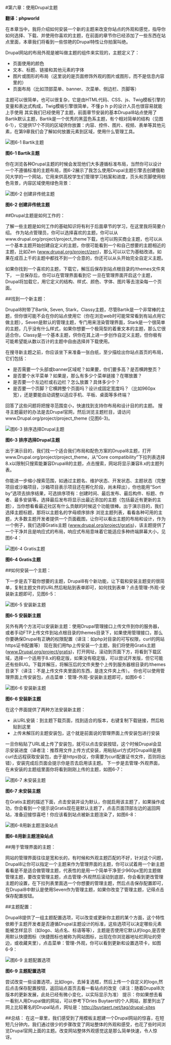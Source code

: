 #第六章：使用Drupal主题

**翻译：phpworld**

在本章当中，我将介绍如何安装一个新的主题来改变你站点的外观和感觉，指导你如何选择、下载、并使用你喜欢的主题，在前面的章节你已经添加了一些东西在站点里面，本章我们将看到一些惊艳的Drupal特性让你拍案叫绝。

Drupal网站的布局外观是被叫做主题的组件来实现的，主题定义了：

- 页面使用的颜色
- 文本、标题、链接和其他元素的字体
- 图片或图形的布局（这里说的是页面修饰外观的图片或图形，而不是信息内容里的）
- 页面布局（比如顶部菜单、banner、次菜单、侧边栏、页脚等）

主题可以很简单，也可以很复杂，它是由HTML代码、CSS、js、Twig模板引擎的变量和表达式构成，Twig模板引擎很简单，不懂ｐｈｐ的设计人员也很容易就能上手使用
其实我们已经使用了主题，前面章节安装的基本Drupal8站点使用了Bartik默认主题，Bartik是一个优秀的黑蓝色系主题，有个相对简单的结构（见图6-1），它提供17个不同的区域供你放置：内容、控件、图片、视频、表单等其他元素，在第9章我们会了解如何放置元素到区域，使用什么管理工具。

![图6-1 Bartik主题](../images/pic-6-1.jpg)

**图6-1 Bartik主题**

你在浏览各种Drupal主题的时候会发现他们大多遵循标准布局，当然你可以设计一个不遵循标准的主题布局，图6-2展示了我怎么使用Drupal主题引擎去创建俄勒冈大学的一个网站，它用来供高校学生们管理学习档案和进度，页头和页脚使用棕色背景，内容区域使用绿色背景：

![图6-2 创建非传统主题](../images/pic-6-2.jpg)

**图6-2 创建非传统主题**

##Drupal主题是如何工作的：

了解一些主题是如何工作的基础知识将有利于后面章节的学习，在这里我将简要介绍。
作为站点管理员，你可以选择喜欢的主题，你可以从www.drupal.org/project/project_theme下载，也可以购买商业主题，也可以从一个基本主题开始创建自定义的主题，你很可能看到一个和自己想要的主题相近的主题，比如Zen (www.drupal.org/project/zen)，那么可以以它为基础改进。如果在成百上千的主题中都找不到一个合意的，你还可以从头开始完全自定义主题。

如果你找到一个喜欢的主题，下载它，解压后保存到站点根目录的/themes文件夹下，
一旦保存后，你可以在管理界面看到它
一旦在管理界面开启这个主题，Drupal将加载它，用它定义的结构、样式、颜色、字体、图片等去渲染每一个页面。

##找到一个新主题：

Drupal8附带了Bartik, Seven, Stark，Classy主题，尽管Bartik是一个非常棒的主题，但你很可能不会在你的站点使用它（你在浏览web时可能常常看到有站点用它做主题），Seven是默认的管理主题，专门用来渲染管理界面，Stark是一个很简单的主题，几乎没有什么样式，如果你想要一个极简型的着重文本的主题，那么它很适合你，Classy是一个基本主题，供你在其上进一步创作自定义主题，但你极有可能希望能从数以百计的主题中自由选择并下载使用。

在搜寻新主题之前，你应该坐下来准备一张白纸，至少描绘出你站点首页的布局，它们包括：

- 是否需要一个头部或banner区域呢？如果要，你们要多高？是否横跨整页？
- 是否要个水平菜单？如果是，那么有多少个菜单链接？在哪放置？
- 是否要一个左边栏或右边栏？怎么放置？具体多少个？
- 是否要一个页脚？它横跨整个页面吗？设计成固定宽度吗？（比如960px宽），还是要能自动调整以适应手机、平板、桌面等多终端？

回答了这些问题将把搜寻范围变小，快速找到支持你布局和设计目的的主题。
搜寻主题最好的办法是去Drupal官网，然后浏览主题栏目，请访问www.Drupal.org/project/project_theme (见图6-3)。

![图6-3 排序选择Drupal主题](../images/pic-6-3.jpg)

**图6-3 排序选择Drupal主题**

出于演示目的，我们找一个适合我们布局和配色方案的Drupal8主题，打开www.Drupal.org/project/project_theme，从“Core compatibility”下拉列表选择8.x以限制只搜索能兼容Drupal8的主题，点击搜索，网站将显示兼容8.x的主题列表。

你能进一步缩小搜索范围，如通过主题名、维护状态、开发状态、主题状态（完整项目或沙箱项目，沙箱项目表示项目还在孵化阶段，尚未释出），你也能用“Sort by”选项去排序结果，可选排序项有：创建时间、最后发布、最后构件、标题、作者、最多安装等。选择最后发布将显示出最近添加的主题（包括最近有更新的主题），当你想看看最近社区有什么贡献的时候这个功能很棒。出于演示目的，我们选择主题标题，那将以主题名的字母顺序排序
浏览主题列表，看看各种可用的主题，大多数主题开发者提供一个页面截图，让你可以看出主题的布局和设计，作为一个例子，我们选择Gratis主题 (www.drupal.org/project/gratis)，该主题提供了一个干净并且是响应式的布局，响应式布局意味着它能适应多种终端屏幕大小，见图6-4：

![图6-4 Gratis主题](../images/pic-6-4.jpg)

**图6-4 Gratis主题**

##如何安装一个主题：

下一步是去下载你想要的主题，Drupal8有个新功能，让下载和安装主题变的很简单，复制主题文件的URL然后粘贴到表单即可，如何找到表单？点击管理-外观-安装新主题即可，见图6-5：

![图6-5 安装新主题](../images/pic-6-5.jpg)
 
**图6-5 安装新主题**

另外有两个方法可以安装新主题：使用Drupal管理接口上传文件到你的服务器，或者手动FTP上传文件到站点根目录的themes目录下，如果使用管理接口，那么你要确保Drupal有正确的权限配置（译注：如php对目录的可写权限，curl的网站https证书配置等）
现在我们用ftp上传安装一个主题，我们将使用Gratis主题(www.Drupal.org/project/gratis)，打开网址，滚动到页面下方，将看到下载区域，选择一个适用于8.x的稳定版，如果没有稳定版，可以尝试开发版，但它可能还有些BUG。下载并解压，将解压后的文件夹整个上传到服务器根目录的/themes目录下（译注：不是上传文件夹里面的东西，是连文件夹上传）。
你也可以使用管理界面上传安装包，点击菜单：管理-外观-安装新主题即可，如图6-6：

![图6-6 安装新主题](../images/pic-6-6.jpg)
 
**图6-6 安装新主题**

在这个界面提供了两种方法安装新主题：

- 从URL安装：到主题下载页面，找到适合的版本，右键复制下载链接，然后粘贴到这里
- 上传未解压的主题安装包，这个就是前面说的管理界面上传安装包进行安装

一旦你粘贴了URL或上传了安装包，就可以点击安装按钮，这个时候Drupal会显示安装进度（译者注：推荐用文件上传方式安装，用粘贴url方式时Drupal8是用curl去远程获取安装包，由于是https协议，你需要为curl配置证书文件，否则将出错），安装完成后页面会提示你是否去启用该主题。
下一步是去管理-外观界面，在未安装的主题组里面你将看到刚刚上传的主题，如图6-7：

![图6-7 未安装主题](../images/pic-6-7.jpg)
 
**图6-7 未安装主题**

在Gratis主题的描述下面，点击安装并设为默认，你就启用该主题了，如果操作成功，你会看到一个提示说Gratis现在是默认主题了，点击页面顶部左边的返回网站，准备迎接惊喜吧！你应该看到站点被新主题渲染了，如图6-8：

![图6-8用新主题渲染站点](../images/pic-6-8.jpg)
 
**图6-8用新主题渲染站点**

##用于管理界面的主题：

网站的管理界面往往是宽和长的，有时候和外观主题匹配的不好，针对这个问题，Drupal8让你可以指定一个主题来作为管理界面的主题，你可以试着用一个新主题看看是不是适合做管理主题，代表性的是用一个简单干净至少960px宽的主题做管理主题，要改变管理主题，点击管理-外观然后滚动到底部，你会看到更改管理主题的设置，在下拉列表里面选一个你想要的管理主题，然后点击保存配置即可，在Drupal8中默认是使用Seven作为管理主题，如果你改变了管理主题，记得点击保存配置按钮。

##主题配置：

Drupal8提供了一组主题配置选项，可以改变或更新你主题的某个方面，这个特性依赖于主题开发者是否遵循Drupal主题设计的标准，这些选项可以决定哪些元素能被怎样显示（如logo、站点名、标语等等），主题是否使用它默认的logo,是否使用默认快捷图标（快捷图标也被称为网站图标，出现在你浏览器地址栏网址的旁边，或收藏夹里），点击菜单：管理-外观，你可以看到更新和设置选项卡，如图6-9：

![图6-9 主题配置选项](../images/pic-6-9.jpg)

**图6-9 主题配置选项**

尝试改变一些设置选项，比如logo，去掉复选框，然后上传一个自定义的logo,然后点击保存配置按钮，返回站点首页去看一看站点的改变（译注：随着Drupal8次版本的更新发展，此处已经有微小变化，以实际显示为准）
提示：你如果想去看一看别人用Drupal做的网站，可以参考下Dries Buytaert的个人网站，那里列出了网上比较著名的Drupal站点，网址是：http://buytaert.net/tag/drupal-sites

##总结：
在这一章里，我们感受到了用模板主题建一个Drupal网站的惊喜，在短短几分钟内，我们通过很少的步骤改变了网站整体的外观和感受，也花了些时间浏览Drupal官网上面的主题。改变网站整体外观感觉这是那么简单快速，令人惊讶。
